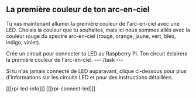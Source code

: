 ## La première couleur de ton arc-en-ciel

Tu vas maintenant allumer la première couleur de l'arc-en-ciel avec une LED. Choisis la couleur que tu souhaites, mais ici nous sommes allés avec la couleur rouge du spectre arc-en-ciel (rouge, orange, jaune, vert, bleu, indigo, violet).

Crée un circuit pour connecter ta LED au Raspberry Pi. Ton circuit éclairera la première couleur de l'arc-en-ciel. --- /task ---

Si tu n'as jamais connecté de LED auparavant, clique ci-dessous pour plus d'informations sur les circuits LED et pour des instructions détaillées.

\[[[rpi-led-info]]\] \[[[rpi-connect-led\]]]